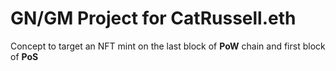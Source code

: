 # GN/GM Project for CatRussell.eth

Concept to target an NFT mint on the last block of **PoW** chain and first block of **PoS**